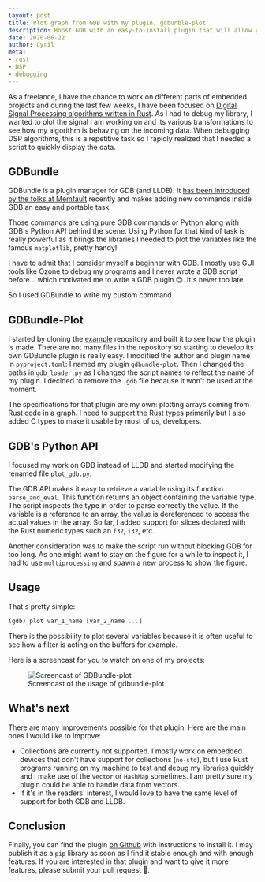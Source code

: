 ```yaml
---
layout: post
title: Plot graph from GDB with my plugin, gdbunble-plot
description: Boost GDB with an easy-to-install plugin that will allow you to plot variables into graphs from GDB's command-line. 
date: 2020-06-22
author: Cyril
meta: 
- rust
- DSP
- debugging
---
```


As a freelance, I have the chance to work on different parts of embedded projects and during the last few weeks, I have been focused on [Digital Signal Processing algorithms written in Rust](https://interrupt.memfault.com/blog/rust-for-digital-signal-processing). As I had to debug my library, I wanted to plot the signal I am working on and its various transformations to see how my algorithm is behaving on the incoming data. When debugging DSP algorithms, this is a repetitive task so I rapidly realized that I needed a script to quickly display the data.

## GDBundle

GDBundle is a plugin manager for GDB (and LLDB). It [has been introduced by the folks at Memfault](https://interrupt.memfault.com/blog/gdbundle-plugin-manager) recently and makes adding new commands inside GDB an easy and portable task. 

Those commands are using pure GDB commands or Python along with GDB's Python API behind the scene. Using Python for that kind of task is really powerful as it brings the libraries I needed to plot the variables like the famous `matplotlib`, pretty handy!

I have to admit that I consider myself a beginner with GDB. I mostly use GUI tools like Ozone to debug my programs and I never wrote a GDB script before... which motivated me to write a GDB plugin 😊. It's never too late.

So I used GDBundle to write my custom command.

## GDBundle-Plot

I started by cloning the [example](https://github.com/memfault/gdbundle-example) repository and built it to see how the plugin is made. There are not many files in the repository so starting to develop its own GDBundle plugin is really easy.
I modified the author and plugin name in `pyproject.toml`: I named my plugin `gdbundle-plot`. Then I changed the paths in `gdb_loader.py` as I changed the script names to reflect the name of my plugin. I decided to remove the `.gdb` file because it won't be used at the moment.

The specifications for that plugin are my own: plotting arrays coming from Rust code in a graph. I need to support the Rust types primarily but I also added C types to make it usable by most of us, developers.

## GDB's Python API

I focused my work on GDB instead of LLDB and started modifying the renamed file `plot_gdb.py`.

The GDB API makes it easy to retrieve a variable using its function `parse_and_eval`. This function returns an object containing the variable type. The script inspects the type in order to parse correctly the value. If the variable is a reference to an array, the value is dereferenced to access the actual values in the array. So far, I added support for slices declared with the Rust numeric types such an `f32`, `i32`, etc.

Another consideration was to make the script run without blocking GDB for too long. As one might want to stay on the figure for a while to inspect it, I had to use `multiprocessing` and spawn a new process to show the figure.

## Usage

That's pretty simple: 

```rust
(gdb) plot var_1_name [var_2_name ...]
```

There is the possibility to plot several variables because it is often useful to see how a filter is acting on the buffers for example.

Here is a screencast for you to watch on one of my projects:

<figure class="col-md-12">
  <img src="/img/posts/gdbundle_plot/screencast.gif" alt="Screencast of GDBundle-plot" class="img-responsive">
  <figcaption>Screencast of the usage of gdbundle-plot</figcaption>
</figure>

## What's next

There are many improvements possible for that plugin. Here are the main ones I would like to improve:

- Collections are currently not supported. I mostly work on embedded devices that don't have support for collections (`no-std`), but I use Rust programs running on my machine to test and debug my libraries quickly and I make use of the `Vector` or `HashMap` sometimes. I am pretty sure my plugin could be able to handle data from vectors.
- If it's in the readers' interest, I would love to have the same level of support for both GDB and LLDB.

## Conclusion

Finally, you can find the plugin [on Github](https://github.com/fouge/gdbundle-plot) with instructions to install it. I may publish it as a `pip` library as soon as I find it stable enough and with enough features.
If you are interested in that plugin and want to give it more features, please submit your pull request 🙏.